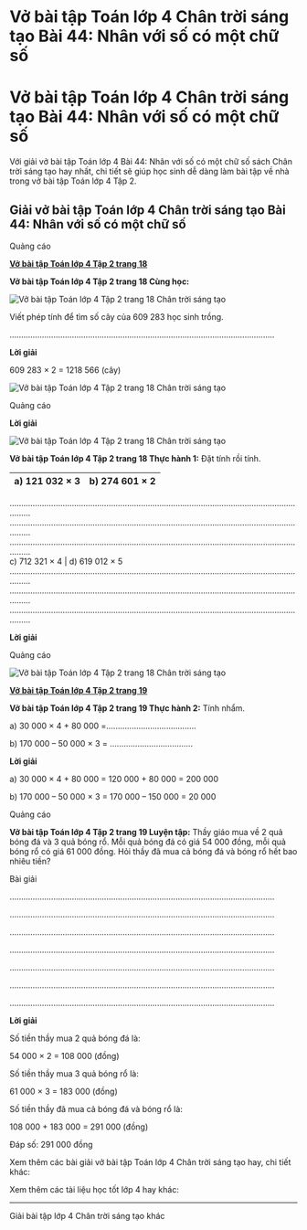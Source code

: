 # Vở bài tập Toán lớp 4 Chân trời sáng tạo Bài 44: Nhân với số có một chữ số

# Vở bài tập Toán lớp 4 Chân trời sáng tạo Bài 44: Nhân với số có một chữ số

Với giải vở bài tập Toán lớp 4 Bài 44: Nhân với số có một chữ số sách Chân trời sáng tạo hay nhất, chi tiết sẽ giúp học sinh dễ dàng làm bài tập về nhà trong vở bài tập Toán lớp 4 Tập 2.

## Giải vở bài tập Toán lớp 4 Chân trời sáng tạo Bài 44: Nhân với số có một chữ số

Quảng cáo

[**Vở bài tập Toán lớp 4 Tập 2 trang 18**](https://vietjack.com/vbt-toan-4-ct/vbt-toan-lop-4-tap-2-trang-18-chan-troi.jsp)

**Vở bài tập Toán lớp 4 Tập 2 trang 18 Cùng học:**

![Vở bài tập Toán lớp 4 Tập 2 trang 18 Chân trời sáng tạo](https://vietjack.com/vbt-toan-4-ct/images/vbt-toan-lop-4-tap-2-trang-18-chan-troi.PNG)

Viết phép tính để tìm số cây của 609 283 học sinh trồng.

................................................................................................................... 

**Lời giải**

609 283 × 2 = 1218 566 (cây)

![Vở bài tập Toán lớp 4 Tập 2 trang 18 Chân trời sáng tạo](https://vietjack.com/vbt-toan-4-ct/images/vbt-toan-lop-4-tap-2-trang-18-chan-troi-1.PNG)

Quảng cáo

**Lời giải**

![Vở bài tập Toán lớp 4 Tập 2 trang 18 Chân trời sáng tạo](https://vietjack.com/vbt-toan-4-ct/images/vbt-toan-lop-4-tap-2-trang-18-chan-troi-2.PNG)

**Vở bài tập Toán lớp 4 Tập 2 trang 18 Thực hành 1:** Đặt tính rồi tính.

a) 121 032 × 3 | b) 274 601 × 2  
---|---  
..................................................................................................................................... ..................................................................................................................................... .....................................................................................................................................  
c) 712 321 × 4 | d) 619 012 × 5  
..................................................................................................................................... ..................................................................................................................................... .....................................................................................................................................  
  
**Lời giải**

Quảng cáo

![Vở bài tập Toán lớp 4 Tập 2 trang 18 Chân trời sáng tạo](https://vietjack.com/vbt-toan-4-ct/images/vbt-toan-lop-4-tap-2-trang-18-chan-troi-3.PNG)

[**Vở bài tập Toán lớp 4 Tập 2 trang 19**](https://vietjack.com/vbt-toan-4-ct/vbt-toan-lop-4-tap-2-trang-19-chan-troi.jsp)

**Vở bài tập Toán lớp 4 Tập 2 trang 19 Thực hành 2:** Tính nhẩm.

a) 30 000 × 4 + 80 000 =....................................... 

b) 170 000 – 50 000 × 3 = .................................... 

**Lời giải**

a) 30 000 × 4 + 80 000 = 120 000 + 80 000 = 200 000

b) 170 000 – 50 000 × 3 = 170 000 – 150 000 = 20 000

Quảng cáo

**Vở bài tập Toán lớp 4 Tập 2 trang 19 Luyện tập:** Thầy giáo mua về 2 quả bóng đá và 3 quả bóng rổ. Mỗi quả bóng đá có giá 54 000 đồng, mỗi quả bóng rổ có giá 61 000 đồng. Hỏi thầy đã mua cả bóng đá và bóng rổ hết bao nhiêu tiền?

Bài giải

................................................................................................................... 

................................................................................................................... 

................................................................................................................... 

................................................................................................................... 

................................................................................................................... 

................................................................................................................... 

................................................................................................................... 

**Lời giải**

Số tiền thầy mua 2 quả bóng đá là:

54 000 × 2 = 108 000 (đồng)

Số tiền thầy mua 3 quả bóng rổ là:

61 000 × 3 = 183 000 (đồng)

Số tiền thầy đã mua cả bóng đá và bóng rổ là:

108 000 + 183 000 = 291 000 (đồng)

Đáp số: 291 000 đồng

Xem thêm các bài giải vở bài tập Toán lớp 4 Chân trời sáng tạo hay, chi tiết khác:

Xem thêm các tài liệu học tốt lớp 4 hay khác:

* * *

Giải bài tập lớp 4 Chân trời sáng tạo khác
